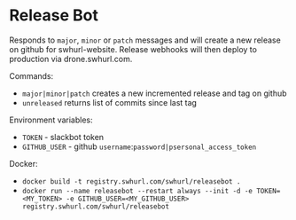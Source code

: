 # Release Bot

Responds to `major`, `minor` or `patch` messages and will create a new release on github for swhurl-website. Release webhooks will then deploy to production via drone.swhurl.com.

Commands:

- `major|minor|patch` creates a new incremented release and tag on github
- `unreleased` returns list of commits since last tag

Environment variables:

- `TOKEN` - slackbot token
- `GITHUB_USER` - github `username`:`password|psersonal_access_token`

Docker: 

- `docker build -t registry.swhurl.com/swhurl/releasebot .`
- `docker run --name releasebot --restart always --init -d -e TOKEN=<MY_TOKEN> -e GITHUB_USER=<MY_GITHUB_USER> registry.swhurl.com/swhurl/releasebot`

